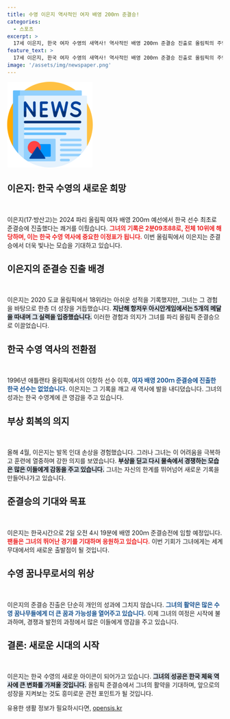 ```yaml
---
title: 수영 이은지 역사적인 여자 배영 200ｍ 준결승!
categories:
  - 스포츠
excerpt: >
  17세 이은지, 한국 여자 수영의 새역사! 역사적인 배영 200ｍ 준결승 진출로 올림픽의 주인공이 될 준비가 완료됐다. 부상에도 불구하고 도전하는 그녀의 활약을 놓치지 마세요!
feature_text: >
  17세 이은지, 한국 여자 수영의 새역사! 역사적인 배영 200ｍ 준결승 진출로 올림픽의 주인공이 될 준비가 완료됐다. 부상에도 불구하고 도전하는 그녀의 활약을 놓치지 마세요!
image: '/assets/img/newspaper.png'
---
```


<p><img src="/assets/img/newspaper.png" alt="kimp 속보" /></p>

<h2 data-ke-size="size26">이은지: 한국 수영의 새로운 희망</h2>

<p data-ke-size="size16">&nbsp;</p>

<p>이은지(17·방산고)는 2024 파리 올림픽 여자 배영 200ｍ 예선에서 한국 선수 최초로 준결승에 진출했다는 쾌거를 이뤘습니다. <b><span style="color: #ee2323;">그녀의 기록은 2분09초88로, 전체 10위에 해당하며, 이는 한국 수영 역사에 중요한 이정표가 됩니다.</span></b> 이번 올림픽에서 이은지는 준결승에서 더욱 빛나는 모습을 기대하고 있습니다.</p>

<h2 data-ke-size="size26">이은지의 준결승 진출 배경</h2>

<p data-ke-size="size16">&nbsp;</p>

<p>이은지는 2020 도쿄 올림픽에서 18위라는 아쉬운 성적을 기록했지만, 그녀는 그 경험을 바탕으로 한층 더 성장을 거듭했습니다. <b><span style="background-color: #21538527;">지난해 항저우 아시안게임에서는 5개의 메달을 따내며 그 실력을 입증했습니다.</span></b> 이러한 경험과 의지가 그녀를 파리 올림픽 준결승으로 이끌었습니다.</p>

<h2 data-ke-size="size26">한국 수영 역사의 전환점</h2>

<p data-ke-size="size16">&nbsp;</p>

<p>1996년 애틀랜타 올림픽에서의 이창하 선수 이후, <b><span style="color: #1a5490;">여자 배영 200ｍ 준결승에 진출한 한국 선수는 없었습니다.</span></b> 이은지는 그 기록을 깨고 새 역사에 발을 내디뎠습니다. 그녀의 성과는 한국 수영계에 큰 영감을 주고 있습니다.</p>

<h2 data-ke-size="size26">부상 회복의 의지</h2>

<p data-ke-size="size16">&nbsp;</p>

<p>올해 4월, 이은지는 발목 인대 손상을 경험했습니다. 그러나 그녀는 이 어려움을 극복하고 훈련에 열중하며 강한 의지를 보였습니다. <b><span style="background-color: #21538527;">부상을 딛고 다시 물속에서 경쟁하는 모습은 많은 이들에게 감동을 주고 있습니다.</span></b> 그녀는 자신의 한계를 뛰어넘어 새로운 기록을 만들어나가고 있습니다.</p>

<h2 data-ke-size="size26">준결승의 기대와 목표</h2>

<p data-ke-size="size16">&nbsp;</p>

<p>이은지는 한국시간으로 2일 오전 4시 19분에 배영 200ｍ 준결승전에 임할 예정입니다. <b><span style="color: #ee2323;">팬들은 그녀의 뛰어난 경기를 기대하며 응원하고 있습니다.</span></b> 이번 기회가 그녀에게는 세계 무대에서의 새로운 출발점이 될 것입니다.</p>

<h2 data-ke-size="size26">수영 꿈나무로서의 위상</h2>

<p data-ke-size="size16">&nbsp;</p>

<p>이은지의 준결승 진출은 단순히 개인의 성과에 그치지 않습니다. <b><span style="color: #1a5490;">그녀의 활약은 많은 수영 꿈나무들에게 더 큰 꿈과 가능성을 열어주고 있습니다.</span></b> 이제 그녀의 여정은 시작에 불과하며, 경쟁과 발전의 과정에서 많은 이들에게 영감을 주고 있습니다.</p>

<h2 data-ke-size="size26">결론: 새로운 시대의 시작</h2>

<p data-ke-size="size16">&nbsp;</p>

<p>이은지는 한국 수영의 새로운 아이콘이 되어가고 있습니다. <b><span style="background-color: #21538527;">그녀의 성공은 한국 체육 역사에 큰 변화를 가져올 것입니다.</span></b> 올림픽 준결승에서 그녀의 활약을 기대하며, 앞으로의 성장을 지켜보는 것도 흥미로운 관전 포인트가 될 것입니다.</p>
유용한 생활 정보가 필요하시다면, <a href="https://opensis.kr" rel="dofollow">opensis.kr</a>


